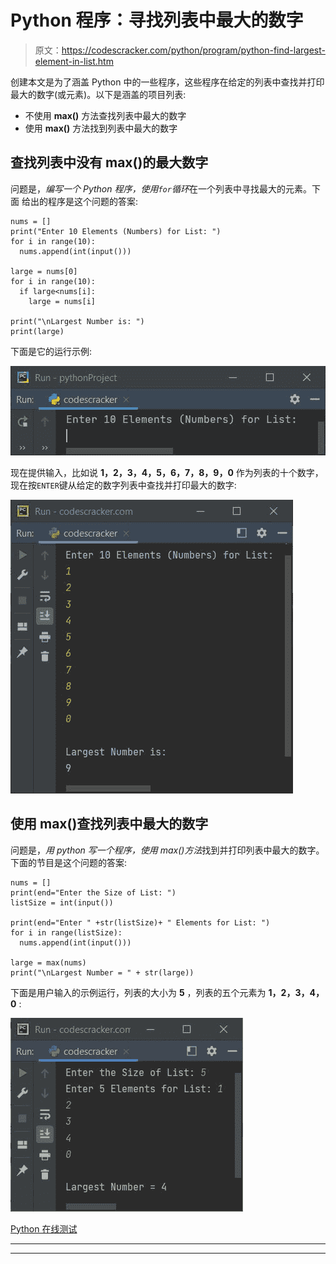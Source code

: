 # Python 程序：寻找列表中最大的数字

> 原文：<https://codescracker.com/python/program/python-find-largest-element-in-list.htm>

创建本文是为了涵盖 Python 中的一些程序，这些程序在给定的列表中查找并打印最大的数字(或元素)。以下是涵盖的项目列表:

*   不使用 **max()** 方法查找列表中最大的数字
*   使用 **max()** 方法找到列表中最大的数字

## 查找列表中没有 max()的最大数字

问题是，*编写一个 Python 程序，使用`for`循环*在一个列表中寻找最大的元素。下面 给出的程序是这个问题的答案:

```
nums = []
print("Enter 10 Elements (Numbers) for List: ")
for i in range(10):
  nums.append(int(input()))

large = nums[0]
for i in range(10):
  if large<nums[i]:
    large = nums[i]

print("\nLargest Number is: ")
print(large)
```

下面是它的运行示例:

![python find largest number in list](img/2417cffea47342de705668976cc74a6c.png)

现在提供输入，比如说 **1，2，3，4，5，6，7，8，9，0** 作为列表的十个数字，现在按`ENTER`键从给定的数字列表中查找并打印最大的数字:

![find largest number in list python](img/37ce0d32685d0d414c97cd9920f962a3.png)

## 使用 max()查找列表中最大的数字

问题是，*用 python 写一个程序，使用 max()方法*找到并打印列表中最大的数字。 下面的节目是这个问题的答案:

```
nums = []
print(end="Enter the Size of List: ")
listSize = int(input())

print(end="Enter " +str(listSize)+ " Elements for List: ")
for i in range(listSize):
  nums.append(int(input()))

large = max(nums)
print("\nLargest Number = " + str(large))
```

下面是用户输入的示例运行，列表的大小为 **5** ，列表的五个元素为 **1，2，3，4，0** :

![find largest element in list python](img/cf71d8334ac1a813964ea62d69c648a7.png)

[Python 在线测试](/exam/showtest.php?subid=10)

* * *

* * *